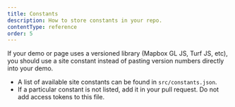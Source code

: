 ```yaml
---
title: Constants
description: How to store constants in your repo.
contentType: reference
order: 5
---
```


If your demo or page uses a versioned library (Mapbox GL JS, Turf JS, etc), you should use a site constant instead of pasting version numbers directly into your demo.

* A list of available site constants can be found in `src/constants.json`.
* If a particular constant is not listed, add it in your pull request. Do not add access tokens to this file.
